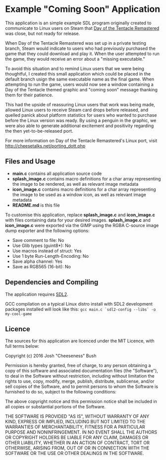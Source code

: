 # Example "Coming Soon" Application
This application is an simple example SDL program originally created to communicate to Linux users on Steam that [Day of the Tentacle Remastered](http://dott.doublefine.com) was close, but not ready for release.

When Day of the Tentacle Remastered was set up in a private testing branch, Steam would indicate to users who had previously purchased the game that they could download and play it. When the user attempted to run the game, they would receive an error about a "missing executable."

To avoid this situation and to remind Linux users that we were being thoughtful, I created this small application which could be placed in the default branch usign the same executable name as the final game. When attempting to run the game, users would now see a window containing a Day of the Tentacle themed graphic and "coming soon" message thanking them for their patience.

This had the upside of reassuring Linux users that work was being made, allowed Linux users to receive Steam card drops before released, and quelled panick about platform statistics for users who wanted to purchase before the Linux version was ready. By using a penguin in the graphic, we were also able to generate additional excitement and positivity regarding the then yet-to-be-released port.

For more information on Day of the Tentacle Remastered's Linux port, visit http://cheesetalks.net/porting_dott.php


## Files and Usage

* **main.c** contains all application source code
* **splash_image.c** contains macro definitions for a char array representing the image to be rendered, as well as relevant image metadata
* **icon_image.c** contains macro definitions for a char array representing the image to be used as a window icon, as well as relevant image metadata
* **README.md** is this file

To customise this application, replace **splash_image.c** and **icon_image.c** with files containing data for your desired images. **splash_image.c** and **icon_image.c** were exported via the GIMP using the RGBA C-source image dump exporter and the following options:

* Save comment to file: No
* Use Glib types (guint8*): No
* Use macros instead of struct: Yes
* Use 1 byte Run-Length-Encoding: No
* Save alpha channel: Yes
* Save as RGB565 (16-bit): No


## Dependencies and Compiling
The application requires [SDL2](http://libsdl.org).

GCC compilation on a typical Linux distro install with SDL2 development packages installed will look like this:
``gcc main.c `sdl2-config --libs` -o my-cool-game``

## Licence
The sources for this application are licenced under the MIT Licence, with full terms below:

Copyright (c) 2016 Josh "Cheeseness" Bush

Permission is hereby granted, free of charge, to any person obtaining a copy
of this software and associated documentation files (the "Software"), to
deal in the Software without restriction, including without limitation the
rights to use, copy, modify, merge, publish, distribute, sublicense, and/or
sell copies of the Software, and to permit persons to whom the Software is
furnished to do so, subject to the following conditions:

The above copyright notice and this permission notice shall be included in
all copies or substantial portions of the Software.

THE SOFTWARE IS PROVIDED "AS IS", WITHOUT WARRANTY OF ANY KIND, EXPRESS OR
IMPLIED, INCLUDING BUT NOT LIMITED TO THE WARRANTIES OF MERCHANTABILITY,
FITNESS FOR A PARTICULAR PURPOSE AND NONINFRINGEMENT. IN NO EVENT SHALL THE
AUTHORS OR COPYRIGHT HOLDERS BE LIABLE FOR ANY CLAIM, DAMAGES OR OTHER
LIABILITY, WHETHER IN AN ACTION OF CONTRACT, TORT OR OTHERWISE, ARISING
FROM, OUT OF OR IN CONNECTION WITH THE SOFTWARE OR THE USE OR OTHER DEALINGS
IN THE SOFTWARE.

